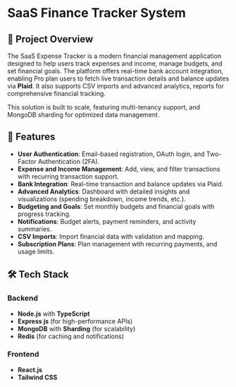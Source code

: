 # SaaS Finance Tracker System 

## 📝 Project Overview
The SaaS Expense Tracker is a modern financial management application designed to help users track expenses and income, manage budgets, and set financial goals. The platform offers real-time bank account integration, enabling Pro plan users to fetch live transaction details and balance updates via **Plaid**. It also supports CSV imports and advanced analytics, reports for comprehensive financial tracking.

This solution is built to scale, featuring multi-tenancy support, and MongoDB sharding for optimized data management.

## 🚀 Features
- **User Authentication**: Email-based registration, OAuth login, and Two-Factor Authentication (2FA).
- **Expense and Income Management**: Add, view, and filter transactions with recurring transaction support.
- **Bank Integration**: Real-time transaction and balance updates via Plaid.
- **Advanced Analytics**: Dashboard with detailed insights and visualizations (spending breakdown, income trends, etc.).
- **Budgeting and Goals**: Set monthly budgets and financial goals with progress tracking.
- **Notifications**: Budget alerts, payment reminders, and activity summaries.
- **CSV Imports**: Import financial data with validation and mapping.
- **Subscription Plans**: Plan management with recurring payments, and usage limits.

## 🛠️ Tech Stack
### **Backend**
- **Node.js** with **TypeScript**
- **Express js** (for high-performance APIs)
- **MongoDB** with **Sharding** (for scalability)
- **Redis** (for caching and notifications)

### **Frontend**
- **React.js**
- **Tailwind CSS**

